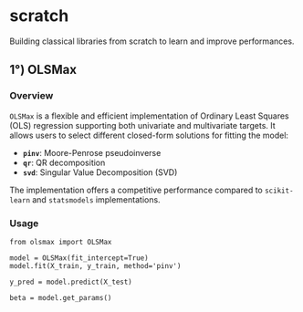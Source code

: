 # scratch

Building classical libraries from scratch to learn and improve performances.

## 1°) OLSMax

### Overview
`OLSMax` is a flexible and efficient implementation of Ordinary Least Squares (OLS) regression supporting both univariate and multivariate targets. It allows users to select different closed-form solutions for fitting the model:

- **`pinv`**: Moore-Penrose pseudoinverse
- **`qr`**: QR decomposition
- **`svd`**: Singular Value Decomposition (SVD)

The implementation offers a competitive performance compared to `scikit-learn` and `statsmodels` implementations.

### Usage 

```
from olsmax import OLSMax

model = OLSMax(fit_intercept=True)
model.fit(X_train, y_train, method='pinv')

y_pred = model.predict(X_test)

beta = model.get_params()
```




